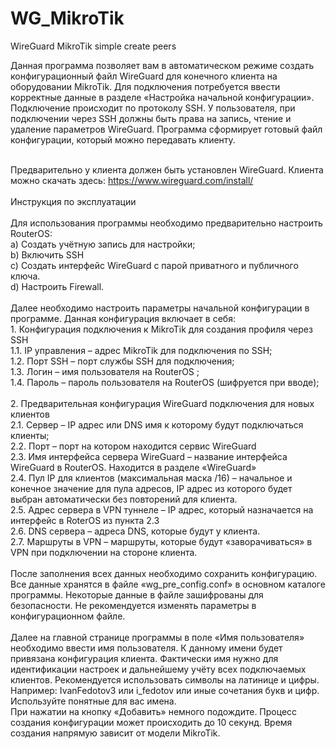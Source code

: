 # WG_MikroTik
WireGuard MikroTik simple create peers

<p>Данная программа позволяет вам в автоматическом режиме создать конфигурационный файл WireGuard для конечного клиента на оборудовании MikroTik. Для подключения потребуется ввести корректные данные в разделе &laquo;Настройка начальной конфигурации&raquo;. Подключение происходит по протоколу SSH. У пользователя, при подключении через SSH должны быть права на запись, чтение и удаление параметров WireGuard. Программа сформирует готовый файл конфигурации, который можно передавать клиенту.</p>
<p><br />Предварительно у клиента должен быть установлен WireGuard. Клиента можно скачать здесь: <a href="https://www.wireguard.com/install/">https://www.wireguard.com/install/</a> <br /><br />Инструкция по эксплуатации <br /><br />Для использования программы необходимо предварительно настроить RouterOS: <br />a) Создать учётную запись для настройки; <br />b) Включить SSH <br />c) Создать интерфейс WireGuard с парой приватного и публичного ключа. <br />d) Настроить Firewall. <br /><br />Далее необходимо настроить параметры начальной конфигурации в программе. Данная конфигурация включает в себя: <br />1. Конфигурация подключения к MikroTik для создания профиля через SSH <br />1.1. IP управления &ndash; адрес MikroTik для подключения по SSH; <br />1.2. Порт SSH &ndash; порт службы SSH для подключения; <br />1.3. Логин &ndash; имя пользователя на RouterOS ; <br />1.4. Пароль &ndash; пароль пользователя на RouterOS (шифруется при вводе); <br /><br />2. Предварительная конфигурация WireGuard подключения для новых клиентов <br />2.1. Сервер &ndash; IP адрес или DNS имя к которому будут подключаться клиенты; <br />2.2. Порт &ndash; порт на котором находится сервис WireGuard <br />2.3. Имя интерфейса сервера WireGuard &ndash; название интерфейса WireGuard в RouterOS. Находится в разделе &laquo;WireGuard&raquo; <br />2.4. Пул IP для клиентов (максимальная маска /16) &ndash; начальное и конечное значение для пула адресов, IP адрес из которого будет выбран автоматически без повторений для клиента. <br />2.5. Адрес сервера в VPN туннеле &ndash; IP адрес, который назначается на интерфейс в RoterOS из пункта 2.3 <br />2.6. DNS сервера &ndash; адреса DNS, которые будут у клиента. <br />2.7. Маршруты в VPN &ndash; маршруты, которые будут &laquo;заворачиваться&raquo; в VPN при подключении на стороне клиента. <br /><br />После заполнения всех данных необходимо сохранить конфигурацию. Все данные хранятся в файле &laquo;wg_pre_config.conf&raquo; в основном каталоге программы. Некоторые данные в файле зашифрованы для безопасности. Не рекомендуется изменять параметры в конфигурационном файле. <br /><br />Далее на главной странице программы в поле &laquo;Имя пользователя&raquo; необходимо ввести имя пользователя. К данному имени будет привязана конфигурация клиента. Фактически имя нужно для идентификации настроек и дальнейшему учёту всех подключаемых клиентов. Рекомендуется использовать символы на латинице и цифры. Например: IvanFedotov3 или i_fedotov или иные сочетания букв и цифр. Используйте понятные для вас имена. <br />При нажатии на кнопку &laquo;Добавить&raquo; немного подождите. Процесс создания конфигурации может происходить до 10 секунд. Время создания напрямую зависит от модели MikroTik. <br /><br /><br /></p>